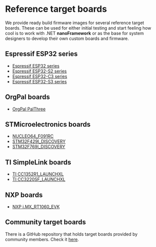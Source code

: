 # Reference target boards

We provide ready build firmware images for several reference target boards. These can be used for either initial testing and start feeling how cool is to work with .NET **nanoFramework** or as the base for system designers to develop their own custom boards and firmware.

## Espressif ESP32 series

- [Espressif ESP32 series](esp32.md)
- [Espressif ESP32-S2 series](esp32-s2.md)
- [Espressif ESP32-C3 series](esp32-c3.md)
- [Espressif ESP32-S3 series](esp32-s3.md)

## OrgPal boards

- [OrgPal PalThree](orgpal-palthree.md)

## STMicroelectronics boards

- [NUCLEO64_F091RC](st-nucleo64-f091rc.md)
- [STM32F429I_DISCOVERY](stm32f429i-discovery.md)
- [STM32F769I_DISCOVERY](stm32f769i-discovery.md)

## TI SimpleLink boards

- [TI CC1352R1_LAUNCHXL](ti-cc1352r1-launchxl.md)
- [TI CC3220SF_LAUNCHXL](ti-cc3220sf-launchxl.md)

## NXP boards

- [NXP i.MX_RT1060_EVK](mimxrt-1060-evk.md)

## Community target boards

There is a GitHub repository that holds target boards provided by community members. Check it [here](https://github.com/nanoframework/nf-Community-Targets).
